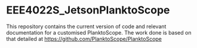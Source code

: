 # EEE4022S_JetsonPlanktoScope
This repository contains the current version of code and relevant documentation for a customised PlanktoScope. The work done is based on that detailed at https://github.com/PlanktoScope/PlanktoScope
